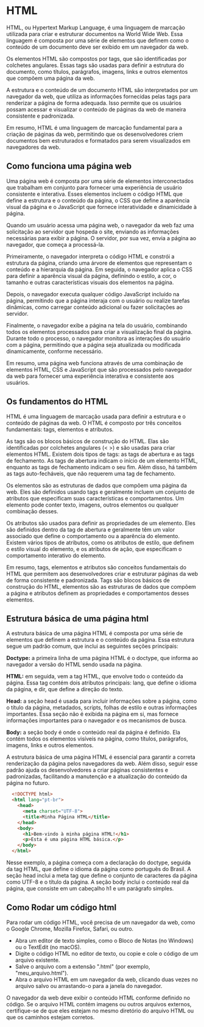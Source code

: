 # HTML

HTML, ou Hypertext Markup Language, é uma linguagem de marcação utilizada para criar e estruturar documentos na World Wide Web. Essa linguagem é composta por uma série de elementos que definem como o conteúdo de um documento deve ser exibido em um navegador da web.

Os elementos HTML são compostos por tags, que são identificadas por colchetes angulares. Essas tags são usadas para definir a estrutura do documento, como títulos, parágrafos, imagens, links e outros elementos que compõem uma página da web.

A estrutura e o conteúdo de um documento HTML são interpretados por um navegador da web, que utiliza as informações fornecidas pelas tags para renderizar a página de forma adequada. Isso permite que os usuários possam acessar e visualizar o conteúdo de páginas da web de maneira consistente e padronizada.

Em resumo, HTML é uma linguagem de marcação fundamental para a criação de páginas da web, permitindo que os desenvolvedores criem documentos bem estruturados e formatados para serem visualizados em navegadores da web.

## Como funciona uma página web

Uma página web é composta por uma série de elementos interconectados que trabalham em conjunto para fornecer uma experiência de usuário consistente e interativa. Esses elementos incluem o código HTML que define a estrutura e o conteúdo da página, o CSS que define a aparência visual da página e o JavaScript que fornece interatividade e dinamicidade à página.

Quando um usuário acessa uma página web, o navegador da web faz uma solicitação ao servidor que hospeda o site, enviando as informações necessárias para exibir a página. O servidor, por sua vez, envia a página ao navegador, que começa a processá-la.

Primeiramente, o navegador interpreta o código HTML e constrói a estrutura da página, criando uma árvore de elementos que representam o conteúdo e a hierarquia da página. Em seguida, o navegador aplica o CSS para definir a aparência visual da página, definindo o estilo, a cor, o tamanho e outras características visuais dos elementos na página.

Depois, o navegador executa qualquer código JavaScript incluído na página, permitindo que a página interaja com o usuário ou realize tarefas dinâmicas, como carregar conteúdo adicional ou fazer solicitações ao servidor.

Finalmente, o navegador exibe a página na tela do usuário, combinando todos os elementos processados para criar a visualização final da página. Durante todo o processo, o navegador monitora as interações do usuário com a página, permitindo que a página seja atualizada ou modificada dinamicamente, conforme necessário.

Em resumo, uma página web funciona através de uma combinação de elementos HTML, CSS e JavaScript que são processados pelo navegador da web para fornecer uma experiência interativa e consistente aos usuários.

## Os fundamentos do HTML

HTML é uma linguagem de marcação usada para definir a estrutura e o conteúdo de páginas da web. O HTML é composto por três conceitos fundamentais: tags, elementos e atributos.

As tags são os blocos básicos de construção do HTML. Elas são identificadas por colchetes angulares (< >) e são usadas para criar elementos HTML. Existem dois tipos de tags: as tags de abertura e as tags de fechamento. As tags de abertura indicam o início de um elemento HTML, enquanto as tags de fechamento indicam o seu fim. Além disso, há também as tags auto-fecháveis, que não requerem uma tag de fechamento.

Os elementos são as estruturas de dados que compõem uma página da web. Eles são definidos usando tags e geralmente incluem um conjunto de atributos que especificam suas características e comportamentos. Um elemento pode conter texto, imagens, outros elementos ou qualquer combinação desses.

Os atributos são usados para definir as propriedades de um elemento. Eles são definidos dentro da tag de abertura e geralmente têm um valor associado que define o comportamento ou a aparência do elemento. Existem vários tipos de atributos, como os atributos de estilo, que definem o estilo visual do elemento, e os atributos de ação, que especificam o comportamento interativo do elemento.

Em resumo, tags, elementos e atributos são conceitos fundamentais do HTML que permitem aos desenvolvedores criar e estruturar páginas da web de forma consistente e padronizada. Tags são blocos básicos de construção do HTML, elementos são as estruturas de dados que compõem a página e atributos definem as propriedades e comportamentos desses elementos.

## Estrutura básica de uma página html

A estrutura básica de uma página HTML é composta por uma série de elementos que definem a estrutura e o conteúdo da página. Essa estrutura segue um padrão comum, que inclui as seguintes seções principais:

**Doctype:** a primeira linha de uma página HTML é o doctype, que informa ao navegador a versão do HTML sendo usada na página.

**HTML:** em seguida, vem a tag HTML, que envolve todo o conteúdo da página. Essa tag contém dois atributos principais: lang, que define o idioma da página, e dir, que define a direção do texto.

**Head:** a seção head é usada para incluir informações sobre a página, como o título da página, metadados, scripts, folhas de estilo e outras informações importantes. Essa seção não é exibida na página em si, mas fornece informações importantes para o navegador e os mecanismos de busca.

**Body:** a seção body é onde o conteúdo real da página é definido. Ela contém todos os elementos visíveis na página, como títulos, parágrafos, imagens, links e outros elementos.

A estrutura básica de uma página HTML é essencial para garantir a correta renderização da página pelos navegadores da web. Além disso, seguir esse padrão ajuda os desenvolvedores a criar páginas consistentes e padronizadas, facilitando a manutenção e a atualização do conteúdo da página no futuro.

```html
  <!DOCTYPE html>
  <html lang="pt-br">
    <head>
      <meta charset="UTF-8">
      <title>Minha Página HTML</title>
    </head>
    <body>
      <h1>Bem-vindo à minha página HTML!</h1>
      <p>Esta é uma página HTML básica.</p>
    </body>
  </html>
```

Nesse exemplo, a página começa com a declaração do doctype, seguida da tag HTML, que define o idioma da página como português do Brasil. A seção head inclui a meta tag que define o conjunto de caracteres da página como UTF-8 e o título da página. A seção body inclui o conteúdo real da página, que consiste em um cabeçalho h1 e um parágrafo simples.

## Como Rodar um código html

Para rodar um código HTML, você precisa de um navegador da web, como o Google Chrome, Mozilla Firefox, Safari, ou outro.

- Abra um editor de texto simples, como o Bloco de Notas (no Windows) ou o TextEdit (no macOS).
- Digite o código HTML no editor de texto, ou copie e cole o código de um arquivo existente.
- Salve o arquivo com a extensão ".html" (por exemplo, "meu_arquivo.html").
- Abra o arquivo HTML em um navegador da web, clicando duas vezes no arquivo salvo ou arrastando-o para a janela do navegador.

O navegador da web deve exibir o conteúdo HTML conforme definido no código. Se o arquivo HTML contém imagens ou outros arquivos externos, certifique-se de que eles estejam no mesmo diretório do arquivo HTML ou que os caminhos estejam corretos.
